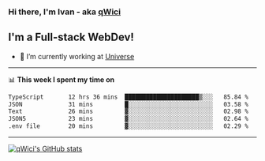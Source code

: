 ### Hi there, I'm Ivan - aka [qWici][website]

## I'm a Full-stack WebDev!
- 🔭 I’m currently working at [Universe][universe]

---

📊 **This week I spent my time on**
<!--START_SECTION:waka-->

```txt
TypeScript       12 hrs 36 mins  █████████████████████▒░░░   85.84 %
JSON             31 mins         █░░░░░░░░░░░░░░░░░░░░░░░░   03.58 %
Text             26 mins         ▓░░░░░░░░░░░░░░░░░░░░░░░░   02.98 %
JSON5            23 mins         ▓░░░░░░░░░░░░░░░░░░░░░░░░   02.64 %
.env file        20 mins         ▓░░░░░░░░░░░░░░░░░░░░░░░░   02.29 %
```

<!--END_SECTION:waka-->

---

[![qWici's GitHub stats](https://github-readme-stats.vercel.app/api?username=qWici)](https://github.com/qWici/github-readme-stats)

[website]: https://devkucher.com
[twitter]: https://twitter.com/KucherDev
[linkedin]: https://www.linkedin.com/in/ivankucher
[universe]: https://universeapps.limited
